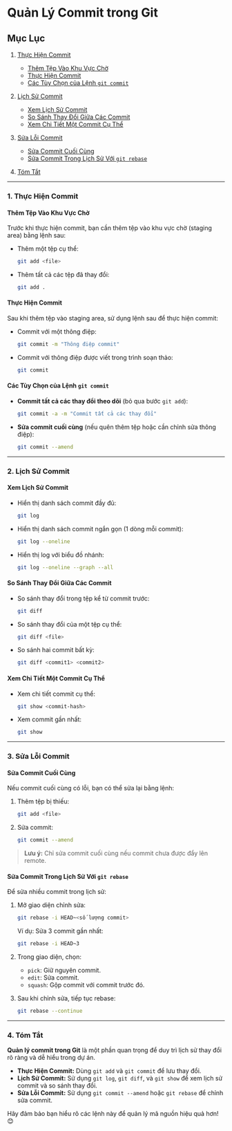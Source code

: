 # Quản Lý Commit trong Git

## Mục Lục

1. [Thực Hiện Commit](#1-thực-hiện-commit)

    - [Thêm Tệp Vào Khu Vực Chờ](#thêm-tệp-vào-khu-vực-chờ)
    - [Thực Hiện Commit](#thực-hiện-commit)
    - [Các Tùy Chọn của Lệnh `git commit`](#các-tùy-chọn-của-lệnh-git-commit)

2. [Lịch Sử Commit](#2-lịch-sử-commit)

    - [Xem Lịch Sử Commit](#xem-lịch-sử-commit)
    - [So Sánh Thay Đổi Giữa Các Commit](#so-sánh-thay-đổi-giữa-các-commit)
    - [Xem Chi Tiết Một Commit Cụ Thể](#xem-chi-tiết-một-commit-cụ-thể)

3. [Sửa Lỗi Commit](#3-sửa-lỗi-commit)

    - [Sửa Commit Cuối Cùng](#sửa-commit-cuối-cùng)
    - [Sửa Commit Trong Lịch Sử Với `git rebase`](#sửa-commit-trong-lịch-sử-với-git-rebase)

4. [Tóm Tắt](#4-tóm-tắt)

---

### 1. Thực Hiện Commit

#### Thêm Tệp Vào Khu Vực Chờ

Trước khi thực hiện commit, bạn cần thêm tệp vào khu vực chờ (staging area) bằng lệnh sau:

- Thêm một tệp cụ thể:

  ```bash
  git add <file>
  ```

- Thêm tất cả các tệp đã thay đổi:
  ```bash
  git add .
  ```

#### Thực Hiện Commit

Sau khi thêm tệp vào staging area, sử dụng lệnh sau để thực hiện commit:

- Commit với một thông điệp:

  ```bash
  git commit -m "Thông điệp commit"
  ```

- Commit với thông điệp được viết trong trình soạn thảo:
  ```bash
  git commit
  ```

#### Các Tùy Chọn của Lệnh `git commit`

- **Commit tất cả các thay đổi theo dõi** (bỏ qua bước `git add`):

  ```bash
  git commit -a -m "Commit tất cả các thay đổi"
  ```

- **Sửa commit cuối cùng** (nếu quên thêm tệp hoặc cần chỉnh sửa thông điệp):
  ```bash
  git commit --amend
  ```

---

### 2. Lịch Sử Commit

#### Xem Lịch Sử Commit

- Hiển thị danh sách commit đầy đủ:

  ```bash
  git log
  ```

- Hiển thị danh sách commit ngắn gọn (1 dòng mỗi commit):

  ```bash
  git log --oneline
  ```

- Hiển thị log với biểu đồ nhánh:
  ```bash
  git log --oneline --graph --all
  ```

#### So Sánh Thay Đổi Giữa Các Commit

- So sánh thay đổi trong tệp kể từ commit trước:

  ```bash
  git diff
  ```

- So sánh thay đổi của một tệp cụ thể:

  ```bash
  git diff <file>
  ```

- So sánh hai commit bất kỳ:
  ```bash
  git diff <commit1> <commit2>
  ```

#### Xem Chi Tiết Một Commit Cụ Thể

- Xem chi tiết commit cụ thể:

  ```bash
  git show <commit-hash>
  ```

- Xem commit gần nhất:
  ```bash
  git show
  ```

---

### 3. Sửa Lỗi Commit

#### Sửa Commit Cuối Cùng

Nếu commit cuối cùng có lỗi, bạn có thể sửa lại bằng lệnh:

1. Thêm tệp bị thiếu:

    ```bash
    git add <file>
    ```

2. Sửa commit:
    ```bash
    git commit --amend
    ```

> **Lưu ý:** Chỉ sửa commit cuối cùng nếu commit chưa được đẩy lên remote.

#### Sửa Commit Trong Lịch Sử Với `git rebase`

Để sửa nhiều commit trong lịch sử:

1. Mở giao diện chỉnh sửa:

    ```bash
    git rebase -i HEAD~<số lượng commit>
    ```

   Ví dụ: Sửa 3 commit gần nhất:

    ```bash
    git rebase -i HEAD~3
    ```

2. Trong giao diện, chọn:

    - `pick`: Giữ nguyên commit.
    - `edit`: Sửa commit.
    - `squash`: Gộp commit với commit trước đó.

3. Sau khi chỉnh sửa, tiếp tục rebase:
    ```bash
    git rebase --continue
    ```

---

### 4. Tóm Tắt

**Quản lý commit trong Git** là một phần quan trọng để duy trì lịch sử thay đổi rõ ràng và dễ hiểu trong dự án.

- **Thực Hiện Commit:** Dùng `git add` và `git commit` để lưu thay đổi.
- **Lịch Sử Commit:** Sử dụng `git log`, `git diff`, và `git show` để xem lịch sử commit và so sánh thay đổi.
- **Sửa Lỗi Commit:** Sử dụng `git commit --amend` hoặc `git rebase` để chỉnh sửa commit.

Hãy đảm bảo bạn hiểu rõ các lệnh này để quản lý mã nguồn hiệu quả hơn! 😊
